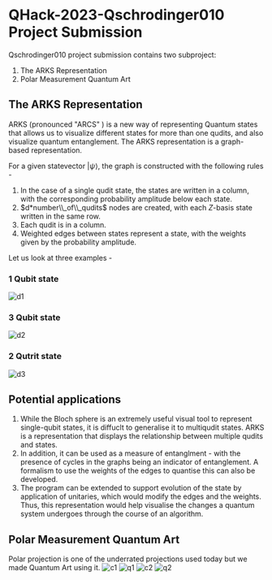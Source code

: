 # QHack-2023-Qschrodinger010 Project Submission

Qschrodinger010 project submission contains two subproject:
1. The ARKS Representation
2. Polar Measurement Quantum Art

## The ARKS Representation

ARKS (pronounced "ARCS" ) is a new way of representing Quantum states that allows us to visualize different states for more than one qudits, and also visualize quantum entanglement. The ARKS representation is a graph-based representation.

For a given statevector $|\psi\rangle$, the graph is constructed with the following rules - 
1. In the case of a single qudit state, the states are written in a column, with the corresponding probability amplitude below each state.
2. $d*number\\_of\\_qudits$ nodes are created, with each $Z$-basis state written in the same row.
3. Each qudit is in a column.
4. Weighted edges between states represent a state, with the weights given by the probability amplitude.

Let us look at three examples - 
### 1 Qubit state
![d1](https://github.com/Siddharthgolecha/QHack-2023-Qshrodinger010/blob/main/media/d2_q1_arks_repr.svg)

### 3 Qubit state
![d2](https://github.com/Siddharthgolecha/QHack-2023-Qshrodinger010/blob/main/media/d2_arks_repr.svg)

### 2 Qutrit state
![d3](https://github.com/Siddharthgolecha/QHack-2023-Qshrodinger010/blob/main/media/d3_arks_repr.svg)

## Potential applications
1. While the Bloch sphere is an extremely useful visual tool to represent single-qubit states, it is diffuclt to generalise it to multiqudit states. ARKS is a representation that displays the relationship between multiple qudits and states. 
2. In addition, it can be used as a measure of entanglment - with the presence of cycles in the graphs being an indicator of entanglement. A formalism to use the weights of the edges to quantise this can also be developed.
3. The program can be extended to support evolution of the state by application of unitaries, which would modify the edges and the weights. Thus, this representation would help visualise the changes a quantum system undergoes through the course of an algorithm.

## Polar Measurement Quantum Art

Polar projection is one of the underrated projections used today but we made Quantum Art using it.
![c1](https://github.com/Siddharthgolecha/QHack-2023-Qshrodinger010/blob/main/media/Classical_petal.png)
![q1](https://github.com/Siddharthgolecha/QHack-2023-Qshrodinger010/blob/main/media/Quantum_petal.png)
![c2](https://github.com/Siddharthgolecha/QHack-2023-Qshrodinger010/blob/main/media/Classical_heart.png)
![q2](https://github.com/Siddharthgolecha/QHack-2023-Qshrodinger010/blob/main/media/Quantum_heart.png)
